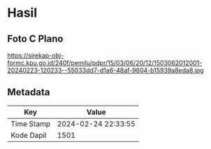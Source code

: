 # Hasil

## Foto C Plano

https://sirekap-obj-formc.kpu.go.id/240f/pemilu/pdpr/15/03/06/20/12/1503062012001-20240223-120233--55033dd7-d1a6-48af-9604-b15939a8eda8.jpg


## Metadata

| Key        | Value               |
| ---------- | ------------------- |
| Time Stamp | 2024-02-24 22:33:55 |
| Kode Dapil | 1501                |



